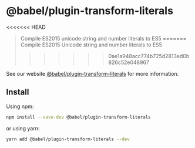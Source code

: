 # @babel/plugin-transform-literals

<<<<<<< HEAD
> Compile ES2015 unicode string and number literals to ES5
=======
> Compile ES2015 Unicode string and number literals to ES5
>>>>>>> 0ae1a948acc774b725d2813ed0b826c52e048967

See our website [@babel/plugin-transform-literals](https://babeljs.io/docs/en/next/babel-plugin-transform-literals.html) for more information.

## Install

Using npm:

```sh
npm install --save-dev @babel/plugin-transform-literals
```

or using yarn:

```sh
yarn add @babel/plugin-transform-literals --dev
```
